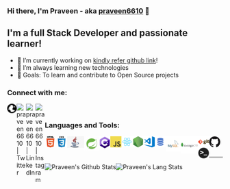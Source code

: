 ﻿### Hi there, I'm Praveen - aka [praveen6610][website] 👋

## I'm a full Stack Developer and passionate learner!
- 🔭 I’m currently working on [kindly refer github link][github]!
- 🌱 I’m always learning new technologies
- 🥅 Goals: To learn and contribute to Open Source projects

### Connect with me:

[<img align="left" alt="praveen6610" width="22px" src="https://raw.githubusercontent.com/iconic/open-iconic/master/svg/globe.svg" />][website]
[<img align="left" alt="praveen6610 | Twitter" width="22px" src="https://cdn.jsdelivr.net/npm/simple-icons@v3/icons/twitter.svg" />][twitter]
[<img align="left" alt="praveen6610 | LinkedIn" width="22px" src="https://cdn.jsdelivr.net/npm/simple-icons@v3/icons/linkedin.svg" />][linkedin]
[<img align="left" alt="praveen6610 | Instagram" width="22px" src="https://cdn.jsdelivr.net/npm/simple-icons@v3/icons/instagram.svg" />][instagram]

<br />

### Languages and Tools:


<img align="left" alt="HTML5" width="26px" src="https://raw.githubusercontent.com/github/explore/80688e429a7d4ef2fca1e82350fe8e3517d3494d/topics/html/html.png" />
<img align="left" alt="CSS3" width="26px" src="https://raw.githubusercontent.com/github/explore/80688e429a7d4ef2fca1e82350fe8e3517d3494d/topics/css/css.png" />
<img align="left" alt="Java" width="40px" src="./images/java.png">
<img align="left" alt="Spring" width="35px" src="./images/spring.png">
<img align="left" alt="C" width="26px" src="./images/csharp.png">
<img align="left" alt="JavaScript" width="26px" src="https://raw.githubusercontent.com/github/explore/80688e429a7d4ef2fca1e82350fe8e3517d3494d/topics/javascript/javascript.png" />
<img align="left" alt="React" width="26px" src="https://raw.githubusercontent.com/github/explore/80688e429a7d4ef2fca1e82350fe8e3517d3494d/topics/react/react.png" />
<img align="left" alt="Node.js" width="26px" src="https://raw.githubusercontent.com/github/explore/80688e429a7d4ef2fca1e82350fe8e3517d3494d/topics/nodejs/nodejs.png" />
<img align="left" alt="Visual Studio Code" width="26px" src="https://raw.githubusercontent.com/github/explore/80688e429a7d4ef2fca1e82350fe8e3517d3494d/topics/visual-studio-code/visual-studio-code.png" />
<img align="left" alt="SQL" width="26px" src="https://raw.githubusercontent.com/github/explore/80688e429a7d4ef2fca1e82350fe8e3517d3494d/topics/sql/sql.png" />
<img align="left" alt="MySQL" width="35px" src="https://raw.githubusercontent.com/github/explore/80688e429a7d4ef2fca1e82350fe8e3517d3494d/topics/mysql/mysql.png" />
<img align="left" alt="MongoDB" width="40px" src="https://raw.githubusercontent.com/github/explore/80688e429a7d4ef2fca1e82350fe8e3517d3494d/topics/mongodb/mongodb.png" />
<img align="left" alt="Git" width="26px" src="https://raw.githubusercontent.com/github/explore/80688e429a7d4ef2fca1e82350fe8e3517d3494d/topics/git/git.png" />
<img align="left" alt="GitHub" width="26px" src="https://raw.githubusercontent.com/github/explore/78df643247d429f6cc873026c0622819ad797942/topics/github/github.png" />
<img align="left" alt="Terminal" width="26px" src="https://raw.githubusercontent.com/github/explore/80688e429a7d4ef2fca1e82350fe8e3517d3494d/topics/terminal/terminal.png" />

<br />
<br />

---


<img align="left" alt="Praveen's Github Stats" src="https://github-readme-stats.vercel.app/api?username=praveen6610&show_icons=true&hide_border=true" />

<img align="left" alt="Praveen's Lang Stats" src="https://github-readme-stats.vercel.app/api/top-langs/?username=praveen6610&hide=ruby&show_icons=true&hide_border=true" />

[website]: https://praveen6610.github.io
[twitter]: https://twitter.com/praveen_6610
[github]: https://github.com/praveen6610
[instagram]: https://www.instagram.com/praveen.premchandran/
[linkedin]: https://www.linkedin.com/in/praveen-premachandran-93660729/
